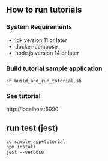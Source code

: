 ## How to run tutorials

### System Requirements
* jdk version 11 or later
* docker-compose
* node.js version 14 or later

### Build tutorial sample application
```
sh build_and_run_totorial.sh
```

### See tutorial
http://localhost:6090


## run test (jest)
```
cd sample-app+tutorial
npm install
jest --verbose
```
